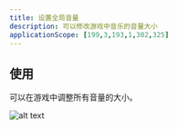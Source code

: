 ```yaml
---
title: 设置全局音量
description: 可以修改游戏中音乐的音量大小
applicationScope: [199,3,193,1,302,325]
---
```


## 使用

可以在游戏中调整所有音量的大小。

![alt text](https://cdn.gcw.wiki/gcw/image/zh_hans/commands/system/setvolumes/image.png)
